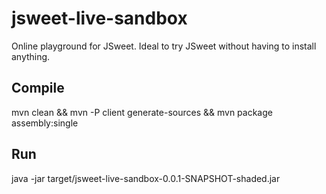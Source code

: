 # jsweet-live-sandbox
Online playground for JSweet. Ideal to try JSweet without having to install anything.

## Compile
mvn clean && mvn -P client generate-sources && mvn package assembly:single

## Run
java -jar target/jsweet-live-sandbox-0.0.1-SNAPSHOT-shaded.jar


